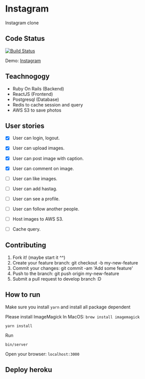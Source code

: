 # Instagram

Instagram clone

## Code Status

[![Build Status](https://api.travis-ci.org/kensupermen/instagram.svg?branch=develop)](http://travis-ci.org/kensupermen/instagram)

Demo: [Instagram](https://instagramclone2908.herokuapp.com/)

## Teachnogogy

- Ruby On Rails (Backend)
- ReactJS (Frontend)
- Postgresql (Database)
- Redis to cache session and query
- AWS S3 to save photos

## User stories

* [x] User can login, logout.
* [x] User can upload images.
* [x] User can post image with caption.
* [x] User can comment on image.
* [ ] User can like images.
* [ ] User can add hastag.
* [ ] User can see a profile.
* [ ] User can follow another people.
* [ ] Host images to AWS S3.
* [ ] Cache query.


## Contributing

1. Fork it! (maybe start it ^^)
2. Create your feature branch: git checkout -b my-new-feature
3. Commit your changes: git commit -am 'Add some feature'
4. Push to the branch: git push origin my-new-feature
5. Submit a pull request to develop branch :D

## How to run

Make sure you install `yarn` and install all package dependent

Please install ImageMagick
In MacOS: `brew install imagemagick`

```
yarn install
```

Run 
```
bin/server
```

Open your browser: `localhost:3000`

## Deploy heroku

